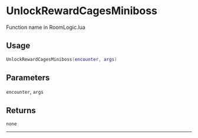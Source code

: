 # UnlockRewardCagesMiniboss
Function name in RoomLogic.lua
## Usage
```lua
UnlockRewardCagesMiniboss(encounter, args)
```
## Parameters
`encounter`, `args`
## Returns
`none`

---
